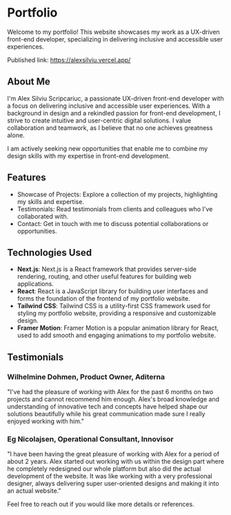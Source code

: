 # Portfolio

Welcome to my portfolio! This website showcases my work as a UX-driven front-end developer, specializing in delivering inclusive and accessible user experiences.

Published link: https://alexsilviu.vercel.app/

## About Me

I'm Alex Silviu Scripcariuc, a passionate UX-driven front-end developer with a focus on delivering inclusive and accessible user experiences. With a background in design and a rekindled passion for front-end development, I strive to create intuitive and user-centric digital solutions. I value collaboration and teamwork, as I believe that no one achieves greatness alone.

I am actively seeking new opportunities that enable me to combine my design skills with my expertise in front-end development.

## Features

- Showcase of Projects: Explore a collection of my projects, highlighting my skills and expertise.
- Testimonials: Read testimonials from clients and colleagues who I've collaborated with.
- Contact: Get in touch with me to discuss potential collaborations or opportunities.

## Technologies Used

- **Next.js**: Next.js is a React framework that provides server-side rendering, routing, and other useful features for building web applications.
- **React**: React is a JavaScript library for building user interfaces and forms the foundation of the frontend of my portfolio website.
- **Tailwind CSS**: Tailwind CSS is a utility-first CSS framework used for styling my portfolio website, providing a responsive and customizable design.
- **Framer Motion**: Framer Motion is a popular animation library for React, used to add smooth and engaging animations to my portfolio website.

## Testimonials

### Wilhelmine Dohmen, Product Owner, Aditerna

"I've had the pleasure of working with Alex for the past 6 months on two projects and cannot recommend him enough. Alex's broad knowledge and understanding of innovative tech and concepts have helped shape our solutions beautifully while his great communication made sure I really enjoyed working with him."

### Eg Nicolajsen, Operational Consultant, Innovisor

"I have been having the great pleasure of working with Alex for a period of about 2 years. Alex started out working with us within the design part where he completely redesigned our whole platform but also did the actual development of the website. It was like working with a very professional designer, always delivering super user-oriented designs and making it into an actual website."

Feel free to reach out if you would like more details or references.
